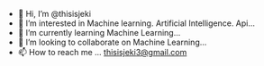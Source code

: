 - 👋 Hi, I’m @thisisjeki
- 👀 I’m interested in Machine learning. Artificial Intelligence. Api...
- 🌱 I’m currently learning Machine Learning...
- 💞️ I’m looking to collaborate on Machine Learning...
- 📫 How to reach me ... thisisjeki3@gmail.com

<!---
thisisjeki/thisisjeki is a ✨ special ✨ repository because its `README.md` (this file) appears on your GitHub profile.
You can click the Preview link to take a look at your changes.
--->
